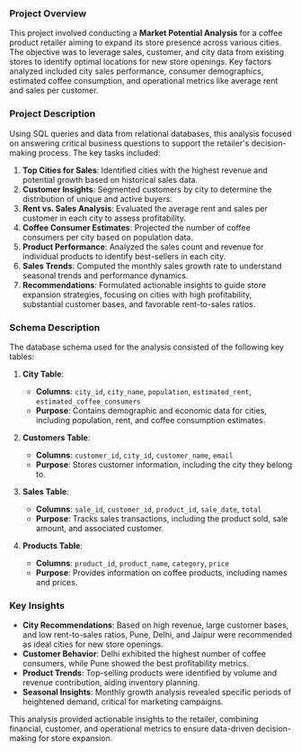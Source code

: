 ### **Project Overview**

This project involved conducting a **Market Potential Analysis** for a coffee product retailer aiming to expand its store presence across various cities. The objective was to leverage sales, customer, and city data from existing stores to identify optimal locations for new store openings. Key factors analyzed included city sales performance, consumer demographics, estimated coffee consumption, and operational metrics like average rent and sales per customer.

### **Project Description**

Using SQL queries and data from relational databases, this analysis focused on answering critical business questions to support the retailer's decision-making process. The key tasks included:

1. **Top Cities for Sales**: Identified cities with the highest revenue and potential growth based on historical sales data.
2. **Customer Insights**: Segmented customers by city to determine the distribution of unique and active buyers.
3. **Rent vs. Sales Analysis**: Evaluated the average rent and sales per customer in each city to assess profitability.
4. **Coffee Consumer Estimates**: Projected the number of coffee consumers per city based on population data.
5. **Product Performance**: Analyzed the sales count and revenue for individual products to identify best-sellers in each city.
6. **Sales Trends**: Computed the monthly sales growth rate to understand seasonal trends and performance dynamics.
7. **Recommendations**: Formulated actionable insights to guide store expansion strategies, focusing on cities with high profitability, substantial customer bases, and favorable rent-to-sales ratios.

### **Schema Description**

The database schema used for the analysis consisted of the following key tables:

1. **City Table**:
   - **Columns**: `city_id`, `city_name`, `population`, `estimated_rent`, `estimated_coffee_consumers`
   - **Purpose**: Contains demographic and economic data for cities, including population, rent, and coffee consumption estimates.

2. **Customers Table**:
   - **Columns**: `customer_id`, `city_id`, `customer_name`, `email`
   - **Purpose**: Stores customer information, including the city they belong to.

3. **Sales Table**:
   - **Columns**: `sale_id`, `customer_id`, `product_id`, `sale_date`, `total`
   - **Purpose**: Tracks sales transactions, including the product sold, sale amount, and associated customer.

4. **Products Table**:
   - **Columns**: `product_id`, `product_name`, `category`, `price`
   - **Purpose**: Provides information on coffee products, including names and prices.

### **Key Insights**

- **City Recommendations**: Based on high revenue, large customer bases, and low rent-to-sales ratios, Pune, Delhi, and Jaipur were recommended as ideal cities for new store openings.
- **Customer Behavior**: Delhi exhibited the highest number of coffee consumers, while Pune showed the best profitability metrics.
- **Product Trends**: Top-selling products were identified by volume and revenue contribution, aiding inventory planning.
- **Seasonal Insights**: Monthly growth analysis revealed specific periods of heightened demand, critical for marketing campaigns.

This analysis provided actionable insights to the retailer, combining financial, customer, and operational metrics to ensure data-driven decision-making for store expansion.